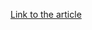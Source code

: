 [Link to the article](https://cloudblogs.microsoft.com/microsoftsecure/2018/04/04/hunting-down-dofoil-with-windows-defender-atp/)
